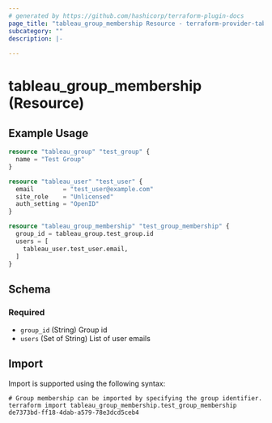 ```yaml
---
# generated by https://github.com/hashicorp/terraform-plugin-docs
page_title: "tableau_group_membership Resource - terraform-provider-tableau"
subcategory: ""
description: |-
  
---
```


# tableau_group_membership (Resource)



## Example Usage

```terraform
resource "tableau_group" "test_group" {
  name = "Test Group"
}

resource "tableau_user" "test_user" {
  email        = "test_user@example.com"
  site_role    = "Unlicensed"
  auth_setting = "OpenID"
}

resource "tableau_group_membership" "test_group_membership" {
  group_id = tableau_group.test_group.id
  users = [
    tableau_user.test_user.email,
  ]
}
```

<!-- schema generated by tfplugindocs -->
## Schema

### Required

- `group_id` (String) Group id
- `users` (Set of String) List of user emails

## Import

Import is supported using the following syntax:

```shell
# Group membership can be imported by specifying the group identifier.
terraform import tableau_group_membership.test_group_membership de7373bd-ff18-4dab-a579-78e3dcd5ceb4
```
